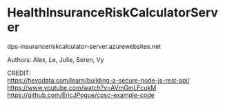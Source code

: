 # HealthInsuranceRiskCalculatorServer

dps-insuranceriskcalculator-server.azurewebsites.net  
  
Authors: Alex, Le, Julie, Soren, Vy  
   
CREDIT:  
https://hevodata.com/learn/building-a-secure-node-js-rest-api/  
https://www.youtube.com/watch?v=AVmGmLFcukM  
https://github.com/EricJPogue/cpsc-example-code  
